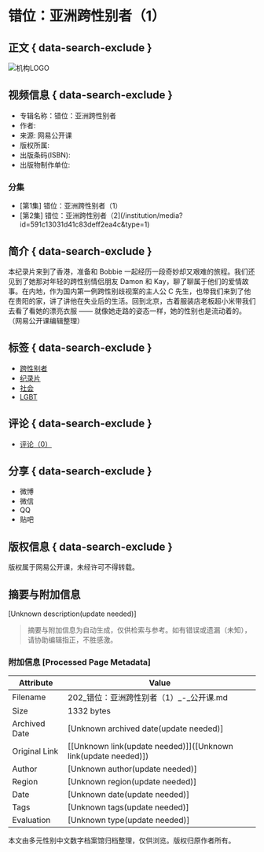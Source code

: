 # 错位：亚洲跨性别者（1）

## 正文 { data-search-exclude }


![机构LOGO](http://image.yuntu.io/cover/1138/2503/1501229847994.jpg)

## 视频信息 { data-search-exclude }
- 专辑名称：错位：亚洲跨性别者
- 作者: 
- 来源: 网易公开课
- 版权所属: 
- 出版条码(ISBN): 
- 出版物制作单位: 

### 分集
- [第1集] 错位：亚洲跨性别者（1）
- [第2集] 错位：亚洲跨性别者（2](/institution/media?id=591c13031d41c83deff2ea4c&type=1)

## 简介 { data-search-exclude }
本纪录片来到了香港，准备和 Bobbie 一起经历一段奇妙却又艰难的旅程。我们还见到了她那对年轻的跨性别情侣朋友 Damon 和 Kay，聊了聊属于他们的爱情故事。在内地，作为国内第一例跨性别歧视案的主人公 C 先生，也带我们来到了他在贵阳的家，讲了讲他在失业后的生活。回到北京，古着服装店老板超小米带我们去看了看她的漂亮衣服 —— 就像她走路的姿态一样，她的性别也是流动着的。（网易公开课编辑整理）

## 标签 { data-search-exclude }
- [跨性别者](#)
- [纪录片](#)
- [社会](#)
- [LGBT](#)

## 评论 { data-search-exclude }
- [评论（0）](#comments)

## 分享 { data-search-exclude }
- 微博
- 微信
- QQ
- 贴吧

## 版权信息 { data-search-exclude }
版权属于网易公开课，未经许可不得转载。
<!-- tcd_original_link http://202.116.174.104/institution/media?id=591c13031d41c83deff2ea4b&type=1 -->


## 摘要与附加信息

<!-- tcd_abstract -->
[Unknown description(update needed)]
<!-- tcd_abstract_end -->

> 摘要与附加信息为自动生成，仅供检索与参考。如有错误或遗漏（未知），请协助编辑指正，不胜感激。

### 附加信息 [Processed Page Metadata]

| Attribute       | Value                                  |
|-----------------|----------------------------------------|
| Filename        | 202_错位：亚洲跨性别者（1）_-_公开课.md                             |
| Size            | 1332 bytes                           |
| Archived Date   | [Unknown archived date(update needed)]                             |
| Original Link   | [[Unknown link(update needed)]]([Unknown link(update needed)])                       |
| Author          | [Unknown author(update needed)]                               |
| Region          | [Unknown region(update needed)]                               |
| Date            | [Unknown date(update needed)]                                 |
| Tags            | [Unknown tags(update needed)]                                 |
| Evaluation            | [Unknown type(update needed)]                                 |
<!-- tcd_table_end -->

本文由多元性别中文数字档案馆归档整理，仅供浏览。版权归原作者所有。
